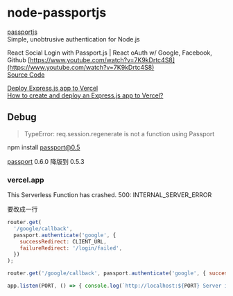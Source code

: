 # node-passportjs

[passportjs](https://www.passportjs.org/)  
Simple, unobtrusive authentication for Node.js

React Social Login with Passport.js | React oAuth w/ Google, Facebook, Github
[https://www.youtube.com/watch?v=7K9kDrtc4S8](https://www.youtube.com/watch?v=7K9kDrtc4S8)  
[Source Code](https://github.com/safak/youtube/tree/react-social-login)

[Deploy Express.js app to Vercel](https://dev.to/hte305/deploy-express-js-app-to-vercel-38jb)  
[How to create and deploy an Express.js app to Vercel?](https://syntackle.live/blog/how-to-create-and-deploy-an-express-js-app-to-vercel-ljgvGrsCH7ioHsAxuw3G/)

## Debug

> TypeError: req.session.regenerate is not a function using Passport

npm install passport@0.5

[passport](https://www.npmjs.com/package/passport) 0.6.0 降版到 0.5.3

### vercel.app

This Serverless Function has crashed. 
500: INTERNAL_SERVER_ERROR

要改成一行

```js
router.get(
  '/google/callback',
  passport.authenticate('google', {
    successRedirect: CLIENT_URL,
    failureRedirect: '/login/failed',
  })
);
```

```js
router.get('/google/callback', passport.authenticate('google', { successRedirect: CLIENT_URL, failureRedirect: '/login/failed',}));

app.listen(PORT, () => { console.log(`http://localhost:${PORT} Server is running!`);});

```
